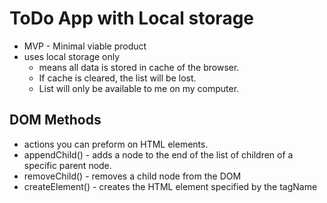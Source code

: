 # ToDo App with Local storage

* MVP - Minimal viable product
* uses local storage only
  * means all data is stored in cache of the browser.
  * If cache is cleared, the list will be lost.
  * List will only be available to me on my computer.

## DOM Methods

* actions you can preform on HTML elements.
* appendChild() - adds a node to the end of the list of children of a specific parent node.
* removeChild() - removes a child node from the DOM
* createElement() - creates the HTML element specified by the tagName 
